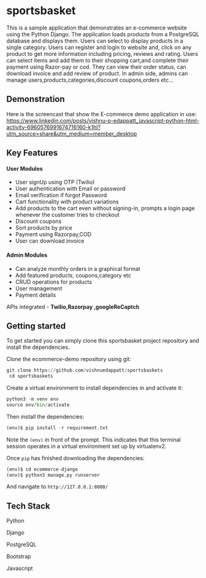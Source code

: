 # sportsbasket
This is a sample application that demonstrates an e-commerce website using the Python Django. The application loads products from a PostgreSQL database and displays them. Users can select to display products in a single category. Users can register and login to website and, click on any product to get more information including pricing, reviews and rating. Users can select items and add them to their shopping cart,and complete their payment using Razor-pay or cod. They can view their order status, can download invoice and add review of product.
In admin side, admins can manage users,products,categories,discount coupons,orders etc...


## Demonstration

Here is the screencast that show the E-commerce demo application in use: 
https://www.linkedin.com/posts/vishnu-p-edappatt_javascript-python-html-activity-6960576991674716160-k1hl?utm_source=share&utm_medium=member_desktop

## Key Features
#### User Modules
* User signUp using OTP (Twilio)
* User authentication with Email or password
* Email verification if forgot Password
* Cart functionality with product variations
* Add products to the cart even without signing-in, prompts a login page whenever the customer tries to checkout
* Discount coupons
* Sort products by price
* Payment using Razorpay,COD
* User can download invoice
#### Admin Modules
* Can analyze monthly orders in a graphical format
* Add featured products, coupons,category etc
* CRUD operations for products
* User management
* Payment details

 APIs integrated -  __Twilio,Razorpay ,googleReCaptch__
## Getting started
To get started you can simply clone this sportsbasket project repository and install the dependencies.

Clone the ecommerce-demo repository using git:
```python
git clone https://github.com/vishnuedappatt/sportsbaskets
 cd sportsbaskets
```
Create a virtual environment to install dependencies in and activate it:
```python
python3 -m venv env
source env/bin/activate
```

Then install the dependencies:
```python
(env)$ pip install -r requirement.txt
```
Note the ```(env)``` in front of the prompt. This indicates that this terminal session operates in a virtual environment set up by virtualenv2.

Once ```pip``` has finished downloading the dependencies:
```python
(env)$ cd ecommerce-django
(env)$ python3 manage.py runserver
```
And navigate to ```http://127.0.0.1:8000/```


## Tech Stack
  Python
  
  Django
  
  PostgreSQL
  
  Bootstrap
  
  Javascript
